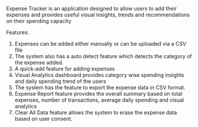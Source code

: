 Expense Tracker is an application designed to allow users to add their expenses and provides useful visual insights, trends and recommendations on their spending capacity

Features:
1. Expenses can be added either manually or can be uploaded via a CSV file
2. The system also has a auto detect feature which detects the category of the expense added.
3. A quick-add feature for adding expenses
4. Visual Analytics dashboard provides category wise spending insights and daily spending trend of the users
5. The system has the feature to export the expense data in CSV format.
6. Expense Report feature provides the overall summary based on total expenses, number of transactions, average daily spending and visual analytics
7. Clear All Data feature allows the system to erase the expense data based on user consent. 
